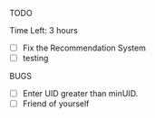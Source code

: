 TODO

Time Left: 3 hours

- [ ] Fix the Recommendation System
- [ ] testing

BUGS

- [ ] Enter UID greater than minUID.
- [ ] Friend of yourself

